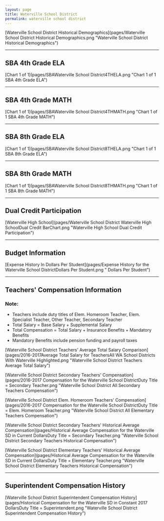 ```yaml
---
layout: page
title: Waterville School District
permalink: waterville school district
---
```



[Waterville School District Historical Demographics](pages/Waterville School District Historical Demographics.png "Waterville School District Historical Demographics")

___

## SBA 4th Grade ELA

[Chart 1 of 1](pages/SBAWaterville School District4THELA.png "Chart 1 of 1 SBA 4th Grade ELA")


___

## SBA 4th Grade MATH

[Chart 1 of 1](pages/SBAWaterville School District4THMATH.png "Chart 1 of 1 SBA 4th Grade MATH")


___

## SBA 8th Grade ELA

[Chart 1 of 1](pages/SBAWaterville School District8THELA.png "Chart 1 of 1 SBA 8th Grade ELA")


___

## SBA 8th Grade MATH

[Chart 1 of 1](pages/SBAWaterville School District8THMATH.png "Chart 1 of 1 SBA 8th Grade MATH")


___

## Dual Credit Participation

[Waterville High School](pages/Waterville School District Waterville High SchoolDual Credit BarChart.png "Waterville High School Dual Credit Participation")


___

## Budget Information

[Expense History In Dollars Per Student](pages/Expense History for the Waterville School DistrictDollars Per Student.png " Dollars Per Student")


___

## Teachers' Compensation Information
### Note:
- Teachers include duty titles of Elem. Homeroom Teacher, Elem. Specialist Teacher, Other Teacher, Secondary Teacher
- Total Salary = Base Salary + Supplemental Salary
- Total Compensation = Total Salary + Insurance Benefits + Mandatory Benefits
- Mandatory Benefits include pension funding and payroll taxes

[Waterville School District Teachers' Average Total Salary Comparison](pages/2016-2017Average Total Salary for TeachersAll WA School Districts With Waterville Highlighted.png "Waterville School District Teachers Average Total Salary")

[Waterville School District Secondary Teachers' Compensation](pages/2016-2017 Compensation for the Waterville School DistrictDuty Title = Secondary Teacher.png "Waterville School District All Secondary Teachers Compensation")

[Waterville School District Elem. Homeroom Teachers' Compensation](pages/2016-2017 Compensation for the Waterville School DistrictDuty Title = Elem. Homeroom Teacher.png "Waterville School District All Elementary Teachers Compensation")

[Waterville School District Secondary Teachers' Historical Average Compensation](pages/Historical Average Compensation for the Waterville SD in Current DollarsDuty Title = Secondary Teacher.png "Waterville School District Secondary Teachers Historical Compensation")

[Waterville School District Elementary Teachers' Historical Average Compensation](pages/Historical Average Compensation for the Waterville SD in Current DollarsDuty Title = Elementary Teacher.png "Waterville School District Elementary Teachers Historical Compensation")


___

## Superintendent Compensation History

[Waterville School District Superintendent Compensation History](pages/Historical Compensation for the Waterville SD in Constant 2017 DollarsDuty Title = Superintendent.png "Waterville School District Superintendent Compensation History")

